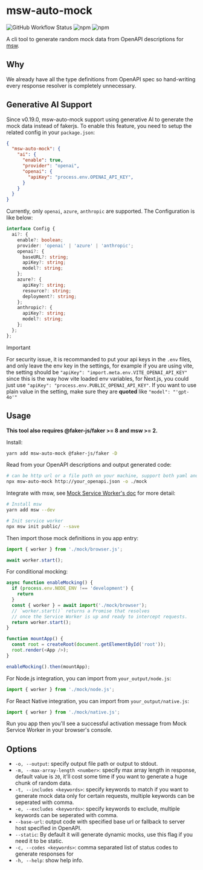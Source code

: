 # msw-auto-mock

![GitHub Workflow Status](https://img.shields.io/github/actions/workflow/status/zoubingwu/msw-auto-mock/release.yaml?branch=master)
![npm](https://img.shields.io/npm/v/msw-auto-mock)
![npm](https://img.shields.io/npm/dw/msw-auto-mock)

A cli tool to generate random mock data from OpenAPI descriptions for [msw](https://github.com/mswjs/msw).

## Why

We already have all the type definitions from OpenAPI spec so hand-writing every response resolver is completely unnecessary.

## Generative AI Support

Since v0.19.0, msw-auto-mock support using generative AI to generate the mock data instead of fakerjs. To enable this feature, you need to setup the related config in your `package.json`:

```json
{
  "msw-auto-mock": {
    "ai": {
      "enable": true,
      "provider": "openai",
      "openai": {
        "apiKey": "process.env.OPENAI_API_KEY",
      }
    }
  }
}
```

Currently, only `openai`, `azure`, `anthropic` are supported. The Configuration is like below:

```ts
interface Config {
  ai?: {
    enable?: boolean;
    provider: 'openai' | 'azure' | 'anthropic';
    openai?: {
      baseURL?: string;
      apiKey?: string;
      model?: string;
    };
    azure?: {
      apiKey?: string;
      resource?: string;
      deployment?: string;
    };
    anthropic?: {
      apiKey?: string;
      model?: string;
    };
  };
};
```

> [!IMPORTANT]
> For security issue, it is recommanded to put your api keys in the `.env` files, and only leave the env key in the settings, for example if you are using vite, the setting should be `"apiKey": "import.meta.env.VITE_OPENAI_API_KEY"` since this is the way how vite loaded env variables, for Next.js, you could just use `"apiKey": "process.env.PUBLIC_OPENAI_API_KEY"`. If you want to use plain value in the setting, make sure they are **quoted** like `"model": "'gpt-4o'"`

## Usage

**This tool also requires @faker-js/faker >= 8 and msw >= 2.**

Install:

```sh
yarn add msw-auto-mock @faker-js/faker -D
```

Read from your OpenAPI descriptions and output generated code:

```sh
# can be http url or a file path on your machine, support both yaml and json.
npx msw-auto-mock http://your_openapi.json -o ./mock
```

Integrate with msw, see [Mock Service Worker's doc](https://mswjs.io/docs/getting-started/integrate/browser) for more detail:

```sh
# Install msw
yarn add msw --dev

# Init service worker
npx msw init public/ --save
```

Then import those mock definitions in you app entry:

```js
import { worker } from './mock/browser.js';

await worker.start();
```

For conditional mocking:

```js
async function enableMocking() {
  if (process.env.NODE_ENV !== 'development') {
    return
  }
  const { worker } = await import('./mock/browser');
  // `worker.start()` returns a Promise that resolves
  // once the Service Worker is up and ready to intercept requests.
  return worker.start();
}

function mountApp() {
  const root = createRoot(document.getElementById('root'));
  root.render(<App />);
}

enableMocking().then(mountApp);
```

For Node.js integration, you can import from `your_output/node.js`:

```js
import { worker } from './mock/node.js';
```

For React Native integration, you can import from `your_output/native.js`:

```js
import { worker } from './mock/native.js';
```

Run you app then you'll see a successful activation message from Mock Service Worker in your browser's console.

## Options

- `-o, --output`: specify output file path or output to stdout.
- `-m, --max-array-length <number>`: specify max array length in response, default value is `20`, it'll cost some time if you want to generate a huge chunk of random data.
- `-t, --includes <keywords>`: specify keywords to match if you want to generate mock data only for certain requests, multiple keywords can be seperated with comma.
- `-e, --excludes <keywords>`: specify keywords to exclude, multiple keywords can be seperated with comma.
- `--base-url`: output code with specified base url or fallback to server host specified in OpenAPI.
- `--static`: By default it will generate dynamic mocks, use this flag if you need it to be static.
- `-c, --codes <keywords>`: comma separated list of status codes to generate responses for
- `-h, --help`: show help info.
